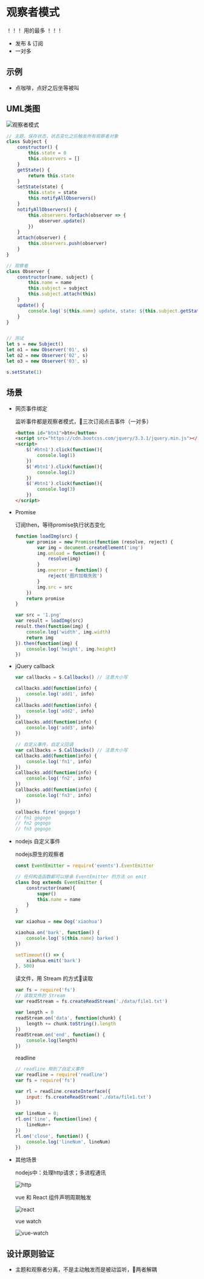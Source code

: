 # 观察者模式

！！！ 用的最多 ！！！

- 发布 & 订阅
- 一对多

## 示例

- 点咖啡，点好之后坐等被叫

## UML类图

![观察者模式](https://github.com/viivLgr/viivBlog/blob/master/images/uml-14.png)

```javascript
// 主题，保存状态，状态变化之后触发所有观察者对象
class Subject {
    constructor() {
        this.state = 0
        this.observers = []
    }
    getState() {
        return this.state
    }
    setState(state) {
        this.state = state
        this.notifyAllObservers()
    }
    notifyAllObservers() {
        this.observers.forEach(observer => {
            observer.update()
        })
    }
    attach(observer) {
        this.observers.push(observer)
    }
}

// 观察者
class Observer {
    constructor(name, subject) {
        this.name = name
        this.subject = subject
        this.subject.attach(this)
    }
    update() {
        console.log(`${this.name} update, state: ${this.subject.getState()}`)
    }
}


// 测试
let s = new Subject()
let o1 = new Observer('01', s)
let o2 = new Observer('02', s)
let o3 = new Observer('03', s)

s.setState(1)
```

## 场景

- 网页事件绑定

    监听事件都是观察者模式，三次订阅点击事件（一对多）

    ```html
    <button id="btn1">btn</button>
    <script src="https://cdn.bootcss.com/jquery/3.3.1/jquery.min.js"></script>
    <script>
        $('#btn1').click(function(){
            console.log(1)
        })
        $('#btn1').click(function(){
            console.log(2)
        })
        $('#btn1').click(function(){
            console.log(3)
        })
    </script>
    ```

- Promise

    订阅then，等待promise执行状态变化
    ```javascript
    function loadImg(src) {
        var promise = new Promise(function (resolve, reject) {
            var img = document.createElement('img')
            img.onload = function() {
                resolve(img)
            }
            img.onerror = function() {
                reject('图片加载失败')
            }
            img.src = src
        })
        return promise
    }

    var src = '1.png'
    var result = loadImg(src)
    result.then(function(img) {
        console.log('width', img.width)
        return img
    }).then(function(img) {
        console.log('height', img.height)
    })
    ```
- jQuery callback
    ```javascript
    var callbacks = $.Callbacks() // 注意大小写

    callbacks.add(function(info) {
        console.log('add1', info)
    })
    callbacks.add(function(info) {
        console.log('add2', info)
    })
    callbacks.add(function(info) {
        console.log('add3', info)
    })

    // 自定义事件，自定义回调
    var callbacks = $.Callbacks() // 注意大小写
    callbacks.add(function(info) {
        console.log('fn1', info)
    })
    callbacks.add(function(info) {
        console.log('fn2', info)
    })
    callbacks.add(function(info) {
        console.log('fn3', info)
    })

    callbacks.fire('gogogo')
    // fn1 gogogo
    // fn2 gogogo
    // fn3 gogogo
    ```
- nodejs 自定义事件

    nodejs原生的观察者

    ```javascript
    const EventEmitter = require('events').EventEmitter

    // 任何构造函数都可以继承 EventEmitter 的方法 on emit
    class Dog extends EventEmitter {
        constructor(name){
            super()
            this.name = name
        }
    }

    var xiaohua = new Dog('xiaohua')

    xiaohua.on('bark', function() {
        console.log(`${this.name} barked`)
    })

    setTimeout(() => {
        xiaohua.emit('bark')
    }, 500)
    ```

    读文件，用 Stream 的方式读取
    ```javascript
    var fs = require('fs')
    // 读取文件的 Stream
    var readStream = fs.createReadStream('./data/file1.txt')

    var length = 0
    readStream.on('data', function(chunk) {
        length += chunk.toString().length
    })
    readStream.on('end', function() {
        console.log(length)
    })
    ```
    readline
    ```javascript
    // readline 用到了自定义事件
    var readline = require('readline')
    var fs = require('fs')

    var rl = readline.createInterface({
        input: fs.createReadStream('./data/file1.txt')
    })

    var lineNum = 0;
    rl.on('line', function(line) {
        lineNum++
    })
    rl.on('close', function() {
        console.log('lineNum', lineNum)
    })
    ```
- 其他场景

    nodejs中：处理http请求；多进程通讯

    ![http](https://github.com/viivLgr/viivBlog/blob/master/images/uml-11.png)

    vue 和 React 组件声明周期触发

    ![react](https://github.com/viivLgr/viivBlog/blob/master/images/uml-12.png)

    vue watch

    ![vue-watch](https://github.com/viivLgr/viivBlog/blob/master/images/uml-13.png)

## 设计原则验证

- 主题和观察者分离，不是主动触发而是被动监听，两者解耦